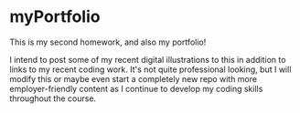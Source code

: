 # myPortfolio
This is my second homework, and also my portfolio!

I intend to post some of my recent digital illustrations to this in addition to links to my recent coding work. It's not quite professional looking, but I will modify this or maybe even start a completely new repo with more employer-friendly content as I continue to develop my coding skills throughout the course.
